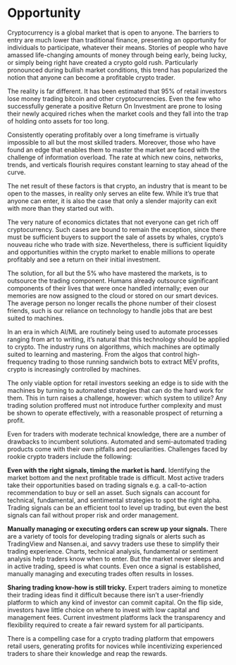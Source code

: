 # Opportunity

Cryptocurrency is a global market that is open to anyone. The barriers to entry are much lower than traditional finance, presenting an opportunity for individuals to participate, whatever their means. Stories of people who have amassed life-changing amounts of money through being early, being lucky, or simply being right have created a crypto gold rush. Particularly pronounced during bullish market conditions, this trend has popularized the notion that anyone can become a profitable crypto trader.

The reality is far different. It has been estimated that 95% of retail investors lose money trading bitcoin and other cryptocurrencies. Even the few who successfully generate a positive Return On Investment are prone to losing their newly acquired riches when the market cools and they fall into the trap of holding onto assets for too long.

Consistently operating profitably over a long timeframe is virtually impossible to all but the most skilled traders. Moreover, those who have found an edge that enables them to master the market are faced with the challenge of information overload. The rate at which new coins, networks, trends, and verticals flourish requires constant learning to stay ahead of the curve.

The net result of these factors is that crypto, an industry that is meant to be open to the masses, in reality only serves an elite few. While it’s true that anyone can enter, it is also the case that only a slender majority can exit with more than they started out with.

The very nature of economics dictates that not everyone can get rich off cryptocurrency. Such cases are bound to remain the exception, since there must be sufficient buyers to support the sale of assets by whales, crypto’s nouveau riche who trade with size. Nevertheless, there is sufficient liquidity and opportunities within the crypto market to enable millions to operate profitably and see a return on their initial investment.

The solution, for all but the 5% who have mastered the markets, is to outsource the trading component. Humans already outsource significant components of their lives that were once handled internally; even our memories are now assigned to the cloud or stored on our smart devices. The average person no longer recalls the phone number of their closest friends, such is our reliance on technology to handle jobs that are best suited to machines.

In an era in which AI/ML are routinely being used to automate processes ranging from art to writing, it’s natural that this technology should be applied to crypto. The industry runs on algorithms, which machines are optimally suited to learning and mastering. From the algos that control high-frequency trading to those running sandwich bots to extract MEV profits, crypto is increasingly controlled by machines.

The only viable option for retail investors seeking an edge is to side with the machines by turning to automated strategies that can do the hard work for them. This in turn raises a challenge, however: which system to utilize? Any trading solution proffered must not introduce further complexity and must be shown to operate effectively, with a reasonable prospect of returning a profit.

Even for traders with moderate technical knowledge, there are a number of drawbacks to incumbent solutions. Automated and semi-automated trading products come with their own pitfalls and peculiarities. Challenges faced by rookie crypto traders include the following:

**Even with the right signals, timing the market is hard.** Identifying the market bottom and the next profitable trade is difficult. Most active traders take their opportunities based on trading signals e.g. a call-to-action recommendation to buy or sell an asset. Such signals can account for technical, fundamental, and sentimental strategies to spot the right alpha. Trading signals can be an efficient tool to level up trading, but even the best signals can fail without proper risk and order management.

**Manually managing or executing orders can screw up your signals.** There are a variety of tools for developing trading signals or alerts such as TradingView and Nansen.ai, and savvy traders use these to simplify their trading experience. Charts, technical analysis, fundamental or sentiment analysis help traders know when to enter. But the market never sleeps and in active trading, speed is what counts. Even once a signal is established, manually managing and executing trades often results in losses.

**Sharing trading know-how is still tricky.** Expert traders aiming to monetize their trading ideas find it difficult because there isn’t a user-friendly platform to which any kind of investor can commit capital. On the flip side, investors have little choice on where to invest with low capital and management fees. Current investment platforms lack the transparency and flexibility required to create a fair reward system for all participants.

There is a compelling case for a crypto trading platform that empowers retail users, generating profits for novices while incentivizing experienced traders to share their knowledge and reap the rewards.





